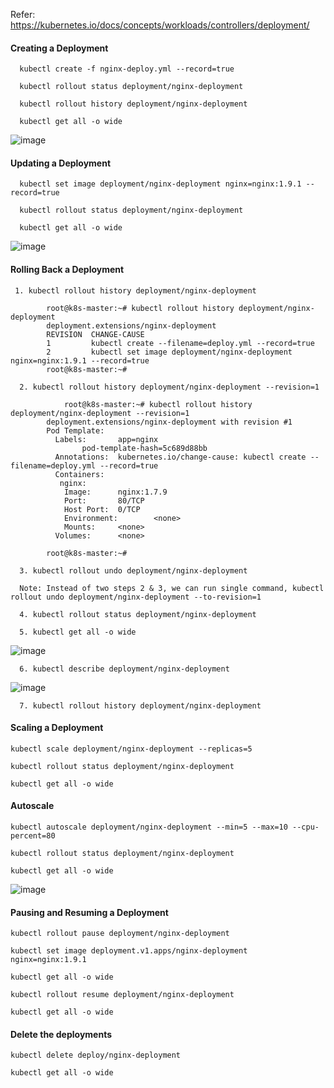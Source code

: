 Refer: https://kubernetes.io/docs/concepts/workloads/controllers/deployment/

#### Creating a Deployment

      kubectl create -f nginx-deploy.yml --record=true
      
      kubectl rollout status deployment/nginx-deployment
      
      kubectl rollout history deployment/nginx-deployment
      
      kubectl get all -o wide

![image](https://user-images.githubusercontent.com/24622526/48452960-5d0e4000-e7d7-11e8-9065-c4449d9aa7bc.png)

#### Updating a Deployment

      kubectl set image deployment/nginx-deployment nginx=nginx:1.9.1 --record=true
      
      kubectl rollout status deployment/nginx-deployment
      
      kubectl get all -o wide

![image](https://user-images.githubusercontent.com/24622526/48453041-c68e4e80-e7d7-11e8-84dd-1cdfaf985073.png)

#### Rolling Back a Deployment

     1. kubectl rollout history deployment/nginx-deployment
      
            root@k8s-master:~# kubectl rollout history deployment/nginx-deployment
            deployment.extensions/nginx-deployment
            REVISION  CHANGE-CAUSE
            1         kubectl create --filename=deploy.yml --record=true
            2         kubectl set image deployment/nginx-deployment nginx=nginx:1.9.1 --record=true
            root@k8s-master:~#
      
      2. kubectl rollout history deployment/nginx-deployment --revision=1
      
            	root@k8s-master:~# kubectl rollout history deployment/nginx-deployment --revision=1
			deployment.extensions/nginx-deployment with revision #1
			Pod Template:
			  Labels:       app=nginx
					pod-template-hash=5c689d88bb
			  Annotations:  kubernetes.io/change-cause: kubectl create --filename=deploy.yml --record=true
			  Containers:
			   nginx:
				Image:      nginx:1.7.9
				Port:       80/TCP
				Host Port:  0/TCP
				Environment:        <none>
				Mounts:     <none>
			  Volumes:      <none>

			root@k8s-master:~# 
                  
      3. kubectl rollout undo deployment/nginx-deployment
      
      Note: Instead of two steps 2 & 3, we can run single command, kubectl rollout undo deployment/nginx-deployment --to-revision=1
            
      4. kubectl rollout status deployment/nginx-deployment
      
      5. kubectl get all -o wide
      
![image](https://user-images.githubusercontent.com/24622526/48453227-795eac80-e7d8-11e8-9293-dbd96dd9da69.png)

      6. kubectl describe deployment/nginx-deployment 
      
![image](https://user-images.githubusercontent.com/24622526/48453343-00138980-e7d9-11e8-8d5e-46f66ad100d7.png)

      7. kubectl rollout history deployment/nginx-deployment
      
#### Scaling a Deployment

	kubectl scale deployment/nginx-deployment --replicas=5
	
	kubectl rollout status deployment/nginx-deployment
	
	kubectl get all -o wide
	
#### Autoscale

	kubectl autoscale deployment/nginx-deployment --min=5 --max=10 --cpu-percent=80
	
	kubectl rollout status deployment/nginx-deployment
	
	kubectl get all -o wide

![image](https://user-images.githubusercontent.com/24622526/48453497-b9725f00-e7d9-11e8-8952-dcae6e015617.png)

#### Pausing and Resuming a Deployment

	kubectl rollout pause deployment/nginx-deployment
	
	kubectl set image deployment.v1.apps/nginx-deployment nginx=nginx:1.9.1
	
	kubectl get all -o wide

	kubectl rollout resume deployment/nginx-deployment
	
	kubectl get all -o wide

#### Delete the deployments

	kubectl delete deploy/nginx-deployment
	
	kubectl get all -o wide

